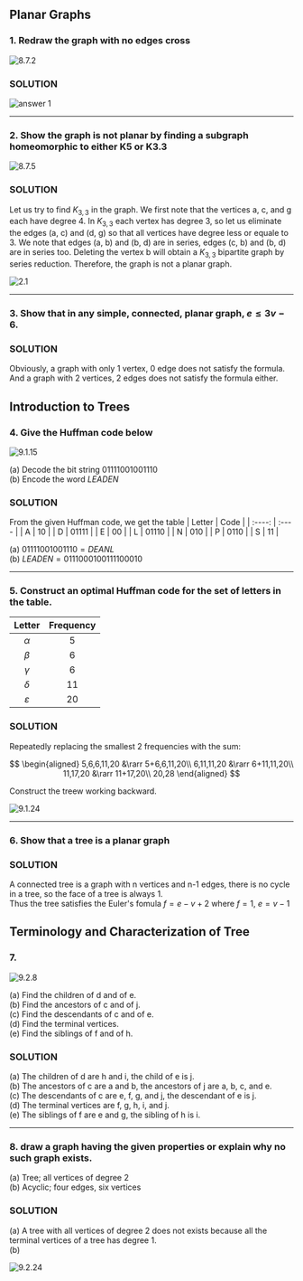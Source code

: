 ## Planar Graphs

### 1. Redraw the graph with no edges cross

![8.7.2](./8.7.2.png)

### SOLUTION

![answer 1](a1.png)

---
### 2. Show the graph is not planar by finding a subgraph homeomorphic to either K5 or K3.3

![8.7.5](./8.7.5.png)

### SOLUTION

Let us try to find $K_{3,3}$ in the graph. We first note that the vertices a, c, and g each have degree 4. In $K_{3,3}$ each vertex has degree 3, so let us eliminate the edges (a, c) and (d, g) so that all vertices have degree less or equale to 3. We note that edges (a, b) and (b, d) are in series, edges (c, b) and (b, d) are in series too. Deleting the vertex b will obtain a $K_{3,3}$ bipartite graph by series reduction.
Therefore, the graph is not a planar graph.


![2.1](./2.1.png) 

---

### 3. Show that in any simple, connected, planar graph, $e \le 3v-6$.

### SOLUTION
Obviously, a graph with only 1 vertex, 0 edge does not satisfy the formula.
And a graph with 2 vertices, 2 edges does not satisfy the formula either.

## Introduction to Trees
### 4. Give the Huffman code below

![9.1.15](./9.1.15.png)

(a) Decode the bit string $01111001001110$  
(b) Encode the word $LEADEN$

### SOLUTION
From the given Huffman code, we get the table
| Letter | Code  |
| :----: | :---- |
|   A    | 10    |
|   D    | 01111 |
|   E    | 00    |
|   L    | 01110 |
|   N    | 010   |
|   P    | 0110  |
|   S    | 11    |

(a) $01111001001110=DEANL$  
(b) $LEADEN=0111000100111100010$

---

### 5. Construct an optimal Huffman code for the set of letters in the table.
|    Letter     | Frequency |
| :-----------: | :-------: |
|   $\alpha$    |     5     |
|    $\beta$    |     6     |
|   $\gamma$    |     6     |
|   $\delta$    |    11     |
| $\varepsilon$ |    20     |
### SOLUTION
Repeatedly replacing the smallest 2 frequencies with the sum:

$$
\begin{aligned}
  5,6,6,11,20 &\rarr 5+6,6,11,20\\
  6,11,11,20 &\rarr 6+11,11,20\\
  11,17,20 &\rarr 11+17,20\\
  20,28
\end{aligned}
$$

Construct the treew working backward.

![9.1.24](./9.1.24.png)

---

### 6. Show that a tree is a planar graph

### SOLUTION
A connected tree is a graph with n vertices and n-1 edges, there is no cycle in a tree, so the face of a tree is always 1.  
Thus the tree satisfies the Euler's fomula $f=e-v+2$ where $f=1,\ e=v-1$

## Terminology and Characterization of Tree
### 7.

![9.2.8](./9.2.7-15.png)

(a) Find the children of d and of e.  
(b) Find the ancestors of c and of j.  
(c) Find the descendants of c and of e.  
(d) Find the terminal vertices.  
(e) Find the siblings of f and of h.

### SOLUTION
(a) The children of d are h and i, the child of e is j.  
(b) The ancestors of c are a and b, the ancestors of j are a, b, c, and e.  
(c) The descendants of c are e, f, g, and j, the descendant of e is j.  
(d) The terminal vertices are f, g, h, i, and j.  
(e) The siblings of f are e and g, the sibling of h is i.

---

### 8. draw a graph having the given properties or explain why no such graph exists.
(a) Tree; all vertices of degree 2  
(b) Acyclic; four edges, six vertices

### SOLUTION

(a) A tree with all vertices of degree 2 does not exists because all the terminal vertices of a tree has degree 1.  
(b)

![9.2.24](./9.2.24.png)

